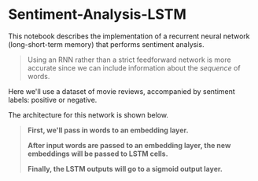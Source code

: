 # Sentiment-Analysis-LSTM
This notebook describes the implementation of a recurrent neural network (long-short-term memory) that performs sentiment analysis. 

>Using an RNN rather than a strict feedforward network is more accurate since we can include information about the *sequence* of words. 

Here we'll use a dataset of movie reviews, accompanied by sentiment labels: positive or negative.

The architecture for this network is shown below.

>**First, we'll pass in words to an embedding layer.**
>
>**After input words are passed to an embedding layer, the new embeddings will be passed to LSTM cells.**
>
>**Finally, the LSTM outputs will go to a sigmoid output layer.**
